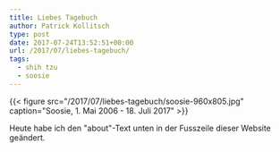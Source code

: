 ```yaml
---
title: Liebes Tagebuch
author: Patrick Kollitsch
type: post
date: 2017-07-24T13:52:51+00:00
url: /2017/07/liebes-tagebuch/
tags:
  - shih tzu
  - soosie
---
```


{{< figure src="/2017/07/liebes-tagebuch/soosie-960x805.jpg" caption="Soosie, 1. Mai 2006 - 18. Juli 2017" >}}

Heute habe ich den "about"-Text unten in der Fusszeile dieser Website ge&auml;ndert.
